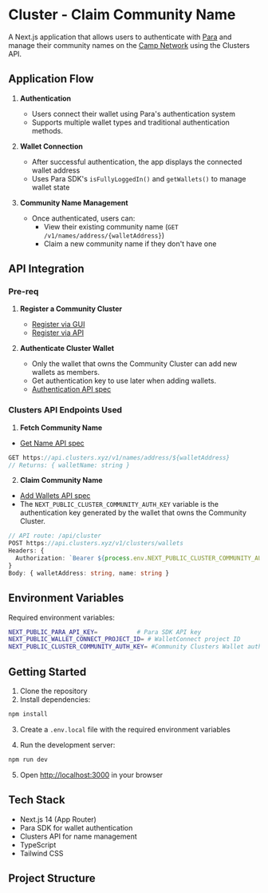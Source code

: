 # Cluster - Claim Community Name

A Next.js application that allows users to authenticate with [Para](https://www.getpara.com/) and manage their community names on the [Camp Network](https://www.campnetwork.xyz/) using the Clusters API.

## Application Flow

1. **Authentication**
   - Users connect their wallet using Para's authentication system
   - Supports multiple wallet types and traditional authentication methods.

2. **Wallet Connection**
   - After successful authentication, the app displays the connected wallet address
   - Uses Para SDK's `isFullyLoggedIn()` and `getWallets()` to manage wallet state

3. **Community Name Management**
   - Once authenticated, users can:
     - View their existing community name (`GET /v1/names/address/{walletAddress}`)
     - Claim a new community name if they don't have one

## API Integration

### Pre-req

1. **Register a Community Cluster**
    - [Register via GUI](https://clusters.xyz/register)
    - [Register via API](https://docs.clusters.xyz/getting-started/api/v1/registration)

2. **Authenticate Cluster Wallet**
    - Only the wallet that owns the Community Cluster can add new wallets as members.
    - Get authentication key to use later when adding wallets.
    - [Authentication API spec](https://docs.clusters.xyz/getting-started/api/v1/authentication)

### Clusters API Endpoints Used

1. **Fetch Community Name**
- [Get Name API spec](https://docs.clusters.xyz/getting-started/api/v1/address-cluster-name#get-name)
```typescript
GET https://api.clusters.xyz/v1/names/address/${walletAddress}
// Returns: { walletName: string }
```

2. **Claim Community Name**
- [Add Wallets API spec](https://docs.clusters.xyz/getting-started/api/v1/clusters#add-wallets)
- The `NEXT_PUBLIC_CLUSTER_COMMUNITY_AUTH_KEY` variable is the authentication key generated by the wallet that owns the Community Cluster.

```typescript
// API route: /api/cluster
POST https://api.clusters.xyz/v1/clusters/wallets
Headers: {
  Authorization: `Bearer ${process.env.NEXT_PUBLIC_CLUSTER_COMMUNITY_AUTH_KEY}`
}
Body: { walletAddress: string, name: string }
```

## Environment Variables

Required environment variables:
```bash
NEXT_PUBLIC_PARA_API_KEY=           # Para SDK API key
NEXT_PUBLIC_WALLET_CONNECT_PROJECT_ID= # WalletConnect project ID
NEXT_PUBLIC_CLUSTER_COMMUNITY_AUTH_KEY= #Community Clusters Wallet authentication key
```

## Getting Started

1. Clone the repository
2. Install dependencies:
```bash
npm install
```

3. Create a `.env.local` file with the required environment variables

4. Run the development server:
```bash
npm run dev
```

5. Open [http://localhost:3000](http://localhost:3000) in your browser

## Tech Stack

- Next.js 14 (App Router)
- Para SDK for wallet authentication
- Clusters API for name management
- TypeScript
- Tailwind CSS

## Project Structure
